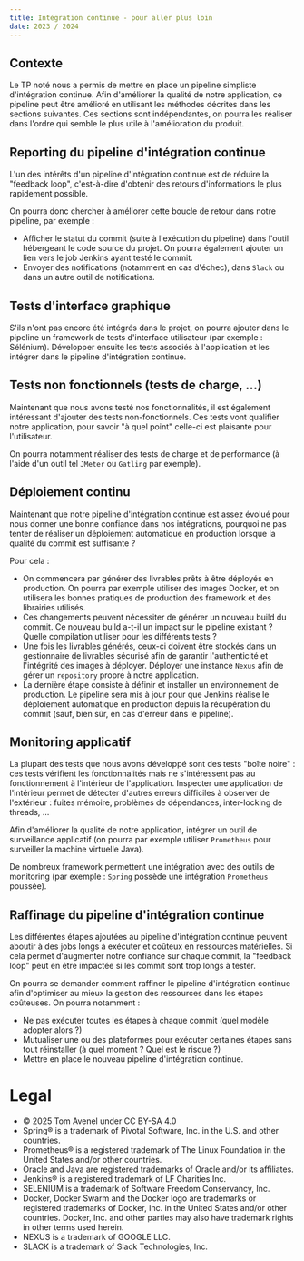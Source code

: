 ```yaml
---
title: Intégration continue - pour aller plus loin
date: 2023 / 2024
---
```


## Contexte

Le TP noté nous a permis de mettre en place un pipeline simpliste d'intégration continue. Afin d'améliorer la qualité de notre application, ce pipeline peut être amélioré en utilisant les méthodes décrites dans les sections suivantes. Ces sections sont indépendantes, on pourra les réaliser dans l'ordre qui semble le plus utile à l'amélioration du produit. 

## Reporting du pipeline d'intégration continue 

L'un des intérêts d'un pipeline d'intégration continue est de réduire la "feedback loop", c'est-à-dire d'obtenir des retours d'informations le plus rapidement possible. 

On pourra donc chercher à améliorer cette boucle de retour dans notre pipeline, par exemple : 

- Afficher le statut du commit (suite à l'exécution du pipeline) dans l'outil hébergeant le code source du projet. On pourra également ajouter un lien vers le job Jenkins ayant testé le commit. 
- Envoyer des notifications (notamment en cas d'échec), dans `Slack` ou dans un autre outil de notifications.
 

## Tests d'interface graphique 

S'ils n'ont pas encore été intégrés dans le projet, on pourra ajouter dans le pipeline un framework de tests d'interface utilisateur (par exemple : Sélénium). Développer ensuite les tests associés à l'application et les intégrer dans le pipeline d'intégration continue.


## Tests non fonctionnels (tests de charge, ...) 

Maintenant que nous avons testé nos fonctionnalités, il est également intéressant d'ajouter des tests non-fonctionnels. Ces tests vont qualifier notre application, pour savoir "à quel point" celle-ci est plaisante pour l'utilisateur. 

On pourra notamment réaliser des tests de charge et de performance (à l'aide d'un outil tel `JMeter` ou `Gatling` par exemple). 


## Déploiement continu 

Maintenant que notre pipeline d'intégration continue est assez évolué pour nous donner une bonne confiance dans nos intégrations, pourquoi ne pas tenter de réaliser un déploiement automatique en production lorsque la qualité du commit est suffisante ? 

Pour cela : 

- On commencera par générer des livrables prêts à être déployés en production. On pourra par exemple utiliser des images Docker, et on utilisera les bonnes pratiques de production des framework et des librairies utilisés.
- Ces changements peuvent nécessiter de générer un nouveau build du commit. Ce nouveau build a-t-il un impact sur le pipeline existant ? Quelle compilation utiliser pour les différents tests ? 
- Une fois les livrables générés, ceux-ci doivent être stockés dans un gestionnaire de livrables sécurisé afin de garantir l'authenticité et l'intégrité des images à déployer. Déployer une instance `Nexus` afin de gérer un `repository` propre à notre application. 
- La dernière étape consiste à définir et installer un environnement de production. Le pipeline sera mis à jour pour que Jenkins réalise le déploiement automatique en production depuis la récupération du commit (sauf, bien sûr, en cas d'erreur dans le pipeline). 

## Monitoring applicatif 

La plupart des tests que nous avons développé sont des tests "boîte noire" : ces tests vérifient les fonctionnalités mais ne s'intéressent pas au fonctionnement à l'intérieur de l'application. Inspecter une application de l'intérieur permet de détecter d'autres erreurs difficiles à observer de l'extérieur : fuites mémoire, problèmes de dépendances, inter-locking de threads, … 

Afin d'améliorer la qualité de notre application, intégrer un outil de surveillance applicatif (on pourra par exemple utiliser `Prometheus` pour surveiller la machine virtuelle Java). 

De nombreux framework permettent une intégration avec des outils de monitoring (par exemple : `Spring` possède une intégration `Prometheus` poussée). 

## Raffinage du pipeline d'intégration continue 

Les différentes étapes ajoutées au pipeline d'intégration continue peuvent aboutir à des jobs longs à exécuter et coûteux en ressources matérielles. Si cela permet d'augmenter notre confiance sur chaque commit, la "feedback loop" peut en être impactée si les commit sont trop longs à tester. 

On pourra se demander comment raffiner le pipeline d'intégration continue afin d'optimiser au mieux la gestion des ressources dans les étapes coûteuses. On pourra notamment : 
* Ne pas exécuter toutes les étapes à chaque commit (quel modèle adopter alors ?) 
* Mutualiser une ou des plateformes pour exécuter certaines étapes sans tout réinstaller (à quel moment ? Quel est le risque ?) 
* Mettre en place le nouveau pipeline d'intégration continue. 

# Legal

- © 2025 Tom Avenel under CC  BY-SA 4.0
- Spring® is a trademark of Pivotal Software, Inc. in the U.S. and other countries.
- Prometheus® is a registered trademark of The Linux Foundation in the United States and/or other countries.
- Oracle and Java are registered trademarks of Oracle and/or its affiliates.
- Jenkins® is a registered trademark of LF Charities Inc.
- SELENIUM is a trademark of Software Freedom Conservancy, Inc.
- Docker, Docker Swarm and the Docker logo are trademarks or registered trademarks of Docker, Inc. in the United States and/or other countries. Docker, Inc. and other parties may also have trademark rights in other terms used herein.
- NEXUS is a trademark of GOOGLE LLC.
- SLACK is a trademark of Slack Technologies, Inc.

